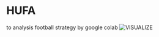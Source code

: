 # HUFA
to analysis football strategy by google colab
![VISUALIZE](https://user-images.githubusercontent.com/63111999/167980717-bcf79211-a566-4938-9c22-49482f7f992c.png)
